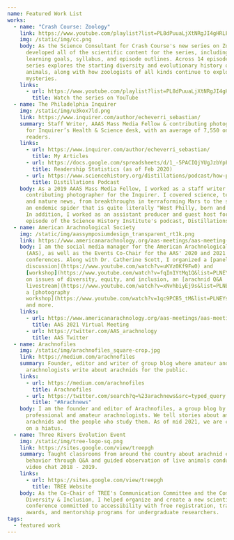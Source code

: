 ```yaml
---
name: Featured Work List
works:
  - name: "Crash Course: Zoology"
    link: https://www.youtube.com/playlist?list=PL8dPuuaLjXtNRgJI4gHRLFtOD_r4hfJaF
    img: /static/img/cc.png
    body: As the Science Consultant for Crash Course's new series on Zoology, I
      developed all of the scientific content for the series, including the
      learning goals, syllabus, and episode outlines. Across 14 episodes, this
      series explores the starting diversity and evolutionary history of
      animals, along with how zoologists of all kinds continue to explore these
      mysteries.
    links:
      - url: https://www.youtube.com/playlist?list=PL8dPuuaLjXtNRgJI4gHRLFtOD_r4hfJaF
        title: Watch the series on YouTube
  - name: The Philadelphia Inquirer
    img: /static/img/u3kox7ld.png
    link: https://www.inquirer.com/author/echeverri_sebastian/
    summary: Staff Writer, AAAS Mass Media Fellow & contributing photographer. Wrote
      for Inquirer’s Health & Science desk, with an average of 7,550 online
      readers.
    links:
      - url: https://www.inquirer.com/author/echeverri_sebastian/
        title: My Articles
      - url: https://docs.google.com/spreadsheets/d/1_-5PACIQjYUgJzbYpFs_BtYk7ijRwPo2vrU4HwYhNTU/edit?usp=sharing
        title: Readership Statistics (as of Feb 2020)
      - url: https://www.sciencehistory.org/distillations/podcast/how-philadelphias-water-pollution-problems-shaped-the-city
        title: Distillations Podcast
    body: As a 2019 AAAS Mass Media Fellow, I worked as a staff writer and
      contributing photographer for the Inquirer. I covered science, technology,
      and nature news, from breakthroughs in terraforming Mars to the story of
      an endemic spider that is quite literally "West Philly, born and raised".
      In addition, I worked as an assistant producer and guest host for an
      episode of the Science History Institute's podcast, Distillations.
  - name: American Arachnological Society
    img: /static/img/aassymposiumdesign_transparent_rt1k.png
    link: https://www.americanarachnology.org/aas-meetings/aas-meeting-2021/
    body: I am the social media manager for the American Arachnological Society
      (AAS), as well as the Events Co-Chair for the AAS' 2020 and 2021 virtual
      conferences. Along with Dr. Catherine Scott, I organized a [panel
      discussion](https://www.youtube.com/watch?v=uKVz0Kf9Fw0) and
      [workshop](https://www.youtube.com/watch?v=fqIn1YtMq1Q&list=PLNEYsCLNOch28FT6HpTIajKZYqnL8UPpI&index=3)
      on issues of diversity, equity, and inclusion, an [arachnid Q&A
      livestream](https://www.youtube.com/watch?v=xNvhbiyEj9s&list=PLNEYsCLNOch28FT6HpTIajKZYqnL8UPpI),
      a [photography
      workshop](https://www.youtube.com/watch?v=1qc9PCB5_tM&list=PLNEYsCLNOch06vVuudJ6Wz3-5hIjsgmu3),
      and more.
    links:
      - url: https://www.americanarachnology.org/aas-meetings/aas-meeting-2021/
        title: AAS 2021 Virtual Meeting
      - url: https://twitter.com/AAS_arachnology
        title: AAS Twitter
  - name: Arachnofiles
    img: /static/img/arachnofiles_square-crop.jpg
    link: https://medium.com/arachnofiles
    summary: Founder, editor and writer of group blog where amateur and professional
      arachnologists write about arachnids for the public.
    links:
      - url: https://medium.com/arachnofiles
        title: Arachnofiles
      - url: https://twitter.com/search?q=%23arachnews&src=typed_query
        title: "#Arachnews"
    body: I am the founder and editor of Arachnofiles, a group blog by a mix of
      professional and amateur arachnologists. We tell stories about amazing
      arachnids and the people who study them. As of mid 2021, we are currently
      on a hiatus.
  - name: Three Rivers Evolution Event
    img: /static/img/tree-logo-sq.png
    link: https://sites.google.com/view/treepgh
    summary: Taught classrooms from around the country about arachnid ecology and
      behavior through Q&A and guided observation of live animals conducted via
      video chat 2018 - 2019.
    links:
      - url: https://sites.google.com/view/treepgh
        title: TREE Website
    body: As the Co-Chair of TREE's Communication Committee and the Committee for
      Diversity & Inclusion, I helped organize and create a new scientific
      conference committed to accessibility with free registration, travel
      awards, and mentorship programs for undergraduate researchers.
tags:
  - featured work
---
```

